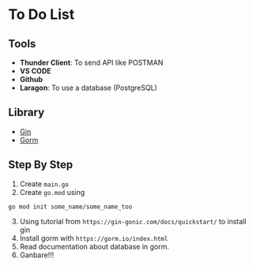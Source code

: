 # To Do List

## Tools

- **Thunder Client**: To send API like POSTMAN
- **VS CODE**
- **Github**
- **Laragon**: To use a database (PostgreSQL)

## Library 

- [Gin](https://gin-gonic.com/)
- [Gorm](https://gorm.io/index.html)

## Step By Step

1. Create `main.go`
2. Create `go.mod` using
```console
go mod init some_name/some_name_too
```
3. Using tutorial from `https://gin-gonic.com/docs/quickstart/` to install gin
4. Install gorm with `https://gorm.io/index.html`
5. Read documentation about database in gorm. 
6. Ganbare!!!
  
